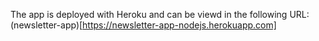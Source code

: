 The app is deployed with Heroku and can be viewd in the following URL: (newsletter-app)[https://newsletter-app-nodejs.herokuapp.com]
